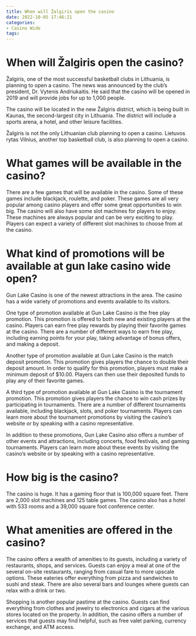 ```yaml
---
title: When will Žalgiris open the casino
date: 2022-10-05 17:46:21
categories:
- Casino Wide
tags:
---
```



#  When will Žalgiris open the casino?

Žalgiris, one of the most successful basketball clubs in Lithuania, is planning to open a casino. The news was announced by the club’s president, Dr. Vytenis Andriukaitis. He said that the casino will be opened in 2019 and will provide jobs for up to 1,000 people.

The casino will be located in the new Žalgiris district, which is being built in Kaunas, the second-largest city in Lithuania. The district will include a sports arena, a hotel, and other leisure facilities.

Žalgiris is not the only Lithuanian club planning to open a casino. Lietuvos rytas Vilnius, another top basketball club, is also planning to open a casino.

#  What games will be available in the casino?

There are a few games that will be available in the casino. Some of these games include blackjack, roulette, and poker. These games are all very popular among casino players and offer some great opportunities to win big. The casino will also have some slot machines for players to enjoy. These machines are always popular and can be very exciting to play. Players can expect a variety of different slot machines to choose from at the casino.

#  What kind of promotions will be available at gun lake casino wide open?

Gun Lake Casino is one of the newest attractions in the area. The casino has a wide variety of promotions and events available to its visitors.

One type of promotion available at Gun Lake Casino is the free play promotion. This promotion is offered to both new and existing players at the casino. Players can earn free play rewards by playing their favorite games at the casino. There are a number of different ways to earn free play, including earning points for your play, taking advantage of bonus offers, and making a deposit.

Another type of promotion available at Gun Lake Casino is the match deposit promotion. This promotion gives players the chance to double their deposit amount. In order to qualify for this promotion, players must make a minimum deposit of $10.00. Players can then use their deposited funds to play any of their favorite games.

A third type of promotion available at Gun Lake Casino is the tournament promotion. This promotion gives players the chance to win cash prizes by participating in tournaments. There are a number of different tournaments available, including blackjack, slots, and poker tournaments. Players can learn more about the tournament promotions by visiting the casino’s website or by speaking with a casino representative.

In addition to these promotions, Gun Lake Casino also offers a number of other events and attractions, including concerts, food festivals, and gaming tournaments. Players can learn more about these events by visiting the casino’s website or by speaking with a casino representative.

#  How big is the casino?

The casino is huge. It has a gaming floor that is 100,000 square feet. There are 2,000 slot machines and 125 table games. The casino also has a hotel with 533 rooms and a 39,000 square foot conference center.

#  What amenities are offered in the casino?

The casino offers a wealth of amenities to its guests, including a variety of restaurants, shops, and services. Guests can enjoy a meal at one of the several on-site restaurants, ranging from casual fare to more upscale options. These eateries offer everything from pizza and sandwiches to sushi and steak. There are also several bars and lounges where guests can relax with a drink or two.

Shopping is another popular pastime at the casino. Guests can find everything from clothes and jewelry to electronics and cigars at the various stores located on the property. In addition, the casino offers a number of services that guests may find helpful, such as free valet parking, currency exchange, and ATM access.